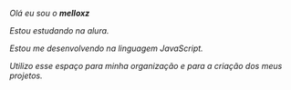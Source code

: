   _Olá eu sou o **melloxz**_

  _Estou estudando na alura._
  
  _Estou me desenvolvendo na linguagem JavaScript._
  
  _Utilizo esse espaço para minha organização e para a criação dos meus projetos._
